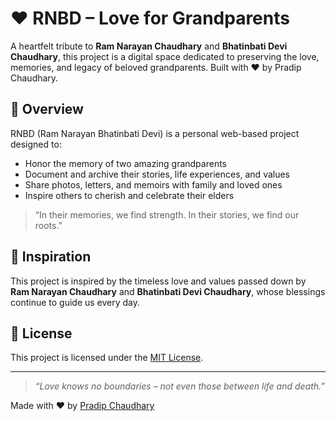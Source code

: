 
# ❤️ RNBD – Love for Grandparents

A heartfelt tribute to **Ram Narayan Chaudhary** and **Bhatinbati Devi Chaudhary**, this project is a digital space dedicated to preserving the love, memories, and legacy of beloved grandparents. Built with ❤️ by Pradip Chaudhary.

## 🌟 Overview

RNBD (Ram Narayan Bhatinbati Devi) is a personal web-based project designed to:

- Honor the memory of two amazing grandparents
- Document and archive their stories, life experiences, and values
- Share photos, letters, and memoirs with family and loved ones
- Inspire others to cherish and celebrate their elders

> “In their memories, we find strength. In their stories, we find our roots.”




## 🙏 Inspiration

This project is inspired by the timeless love and values passed down by **Ram Narayan Chaudhary** and **Bhatinbati Devi Chaudhary**, whose blessings continue to guide us every day.


## 📜 License

This project is licensed under the [MIT License](LICENSE).

---

> *“Love knows no boundaries – not even those between life and death.”*

Made with ❤️ by [Pradip Chaudhary](https://github.com/pradipchaudhary)

```

